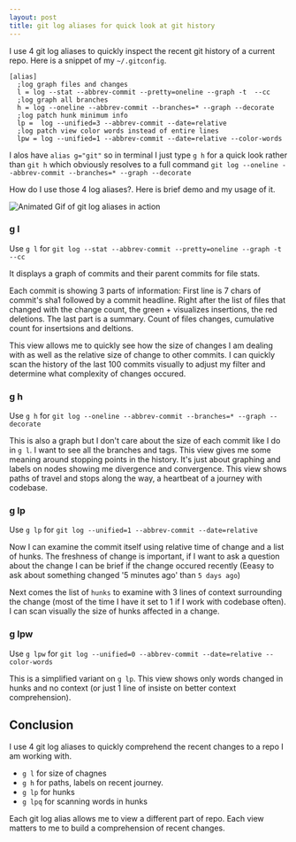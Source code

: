 ```yaml
---
layout: post
title: git log aliases for quick look at git history
---
```


I use 4 git log aliases to quickly inspect the recent git history of a current repo. Here is a snippet of my `~/.gitconfig`.

```
[alias]
  ;log graph files and changes
  l = log --stat --abbrev-commit --pretty=oneline --graph -t  --cc
  ;log graph all branches
  h = log --oneline --abbrev-commit --branches=* --graph --decorate
  ;log patch hunk minimum info
  lp =  log --unified=3 --abbrev-commit --date=relative
  ;log patch view color words instead of entire lines
  lpw = log --unified=1 --abbrev-commit --date=relative --color-words
```

I alos have `alias g="git"` so in terminal I just type `g h` for a quick look rather than `git h` which obviously resolves to a full command `git log --oneline --abbrev-commit --branches=* --graph --decorate`

How do I use those 4 log aliases?. Here is brief demo and my usage of it.

![Animated Gif of git log aliases in action](/images/git-log-aliases-rubytester.jpg)

### g l

Use `g l` for `git log --stat --abbrev-commit --pretty=oneline --graph -t  --cc`

It displays a graph of commits and their parent commits for file stats.

Each commit is showing 3 parts of information: First line is 7 chars of commit's sha1 followed by a commit headline. Right after the list of files that changed with the change count, the green + visualizes insertions, the red deletions. The last part is a summary. Count of files changes, cumulative count for insertsions and deltions.

This view allows me to quickly see how the size of changes I am dealing with as well as the relative size of change to other commits. I can quickly scan the history of the last 100 commits visually to adjust my filter and determine what complexity of changes occured.

### g h

Use `g h` for `git log --oneline --abbrev-commit --branches=* --graph --decorate`

This is also a graph but I don't care about the size of each commit like I do in `g l`. I want to see all the branches and tags. This view gives me some meaning around stopping points in the history. It's just about graphing and labels on nodes showing me divergence and convergence. This view shows paths of travel and stops along the way, a heartbeat of a journey with codebase.

### g lp

Use `g lp` for `git log --unified=1 --abbrev-commit --date=relative`

Now I can examine the commit itself using relative time of change and a list of hunks. The freshness of change is important, if I want to ask a question about the change I can be brief if the change occured recently (Eeasy to ask about something changed '5 minutes ago' than `5 days ago`)

Next comes the list of `hunks` to examine with 3 lines of context surrounding the change (most of the time I have it set to 1 if I work with codebase often). I can scan visually the size of hunks affected in a change.

### g lpw

Use `g lpw` for `git log --unified=0 --abbrev-commit --date=relative --color-words`

This is a simplified variant on `g lp`. This view shows only words changed in hunks and no context (or just 1 line of insiste on better context comprehension).


## Conclusion

I use 4 git log aliases to quickly comprehend the recent changes to a repo I am working with.

- `g l` for size of chagnes
- `g h` for paths, labels on recent journey.
- `g lp` for hunks
- `g lpq` for scanning words in hunks

Each git log alias allows me to view a different part of repo. Each view matters to me to build a comprehension of recent changes.


